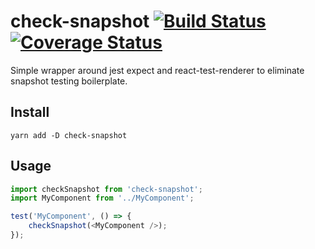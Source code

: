 # check-snapshot [![Build Status](https://travis-ci.org/pablopalacios/check-snapshot.svg?branch=master)](https://travis-ci.org/pablopalacios/check-snapshot) [![Coverage Status](https://coveralls.io/repos/github/pablopalacios/check-snapshot/badge.svg?branch=coveralls)](https://coveralls.io/github/pablopalacios/check-snapshot?branch=coveralls)

Simple wrapper around jest expect and react-test-renderer to eliminate
snapshot testing boilerplate.

## Install

```
yarn add -D check-snapshot
```

## Usage

```javascript
import checkSnapshot from 'check-snapshot';
import MyComponent from '../MyComponent';

test('MyComponent', () => {
    checkSnapshot(<MyComponent />);
});
```
